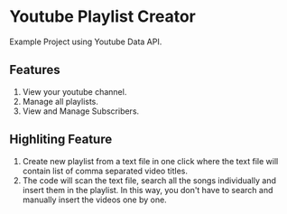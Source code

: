 # Youtube Playlist Creator
Example Project using Youtube Data API.

## Features
1. View your youtube channel.
2. Manage all playlists.
3. View and Manage Subscribers.

## Highliting Feature
1. Create new playlist from a text file in one click where the text file will contain list of comma separated video titles.
2. The code will scan the text file, search all the songs individually and insert them in the playlist. In this way, you don't have to search and manually insert the videos one by one.
